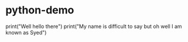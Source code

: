 # python-demo
print("Well hello there")
print("My name is difficult to say but oh well I am known as Syed")
